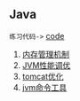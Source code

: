 ## Java 

```练习代码->``` [code](https://github.com/xuegangliu/javaBasic)

1. [内存管理机制](process/README.md)   
1. [JVM性能调优](jvm/README.md)    
1. [tomcat优化](tomcat/README.md)
1. [jvm命令工具](cmdTools/README.md)
